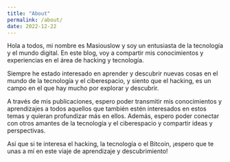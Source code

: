 ```yaml
---
title: "About"
permalink: /about/
date: 2022-12-22
---
```


Hola a todos, mi nombre es Masiouslow y soy un entusiasta de la tecnología y el mundo digital. En este blog, voy a compartir mis conocimientos y experiencias en el área de hacking y tecnología.

Siempre he estado interesado en aprender y descubrir nuevas cosas en el mundo de la tecnología y el ciberespacio, y siento que el hacking, es un campo en el que hay mucho por explorar y descubrir.

A través de mis publicaciones, espero poder transmitir mis conocimientos y aprendizajes a todos aquellos que también estén interesados en estos temas y quieran profundizar más en ellos. Además, espero poder conectar con otros amantes de la tecnología y el ciberespacio y compartir ideas y perspectivas.

Así que si te interesa el hacking, la tecnología o el Bitcoin, ¡espero que te unas a mí en este viaje de aprendizaje y descubrimiento!



